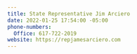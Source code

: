 ```yaml
---
title: State Representative Jim Arciero
date: 2022-01-25 17:54:00 -05:00
phone-numbers:
  Office: 617-722-2019
website: https://repjamesarciero.com
---
```


